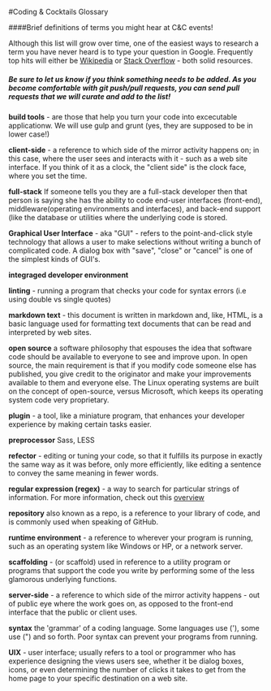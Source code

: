#Coding & Cocktails Glossary

####Brief definitions of terms you might hear at C&C events!

Although this list will grow over time, one of the easiest ways to research a term you have never heard is to type your question in Google. Frequently top hits will either be [Wikipedia](http://wikipedia.org) or [Stack Overflow](http://stackoverflow.com) - both solid resources. 

##### Be sure to let us know if you think something needs to be added. As you become comfortable with git push/pull requests, you can send pull requests that we will curate and add to the list!

**build tools** -  are those that help you turn your code into excecutable applicationw. We will use gulp and grunt (yes, they are supposed to be in lower case!)

**client-side** - a reference to which side of the mirror activity happens on; in this case, where the user sees and interacts with it - such as a web site interface. If you think of it as a clock, the "client side" is the clock face, where you set the time. 

**full-stack** If someone tells you they are a full-stack developer then that person is saying she has the ability to code end-user interfaces (front-end), middleware(operating environments and interfaces), and back-end support (like the database or utilities where the underlying code is stored. 

**Graphical User Interface** - aka "GUI" - refers to the point-and-click style technology that allows a user to make selections without writing a bunch of complicated code. A dialog box with "save", "close" or "cancel" is one of the simplest kinds of GUI's. 

**integraged developer environment**

**linting** - running a program that checks your code for syntax errors (i.e using double vs single quotes)

**markdown text** - this document is written in markdown and, like, HTML, is a basic language used for formatting text documents that can be read and interpreted by web sites.  

**open source** a software philosophy that espouses the idea that software code should be available to everyone to see and improve upon.  In open source, the main requirement is that if you modify code someone else has published, you give credit to the originator and make your improvements available to them and everyone else. The Linux operating systems are built on the concept of open-source, versus Microsoft, which keeps its operating system code very proprietary. 

**plugin** - a tool, like a miniature program, that enhances your developer experience by making certain tasks easier. 

**preprocessor** Sass, LESS 

**refector** - editing or tuning your code, so that it fulfills its purpose in exactly the same way as it was before, only more efficiently, like editing a sentence to convey the same meaning in fewer words. 

**regular expression (regex)**  - a way to search for particular strings of information.  For more information, check out this [overview](http://www.regular-expressions.info/)

**repository** also known as a repo, is a reference to your library of code, and is commonly used when speaking of GitHub.

**runtime environment** - a reference to wherever your program is running, such as an operating system like Windows or HP, or a network server. 

**scaffolding** - (or scaffold) used in reference to a utility program or programs that support the code you write by performing some of the less glamorous underlying functions.

**server-side** - a reference to which side of the mirror activity happens - out of public eye where the work goes on, as opposed to the front-end interface that the public or client uses. 

**syntax** the 'grammar' of a coding language. Some languages use ('), some use (") and so forth. Poor syntax can prevent your programs from running.

**UIX** - user interface; usually refers to a tool or programmer who has experience designing the views users see, whether it be dialog boxes, icons, or even determining the number of clicks it takes to get from the home page to your specific destination on a web site. 
